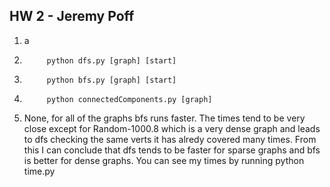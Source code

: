 ## HW 2 - Jeremy Poff ##

1.   a
2.      
            python dfs.py [graph] [start]
3.      
            python bfs.py [graph] [start]
4.      
            python connectedComponents.py [graph]
5. None, for all of the graphs bfs runs faster.  The times tend to be very close except for Random-1000.8 which is a very dense graph and leads to dfs checking the same verts it has alredy covered many times.  From this I can conclude that dfs tends to be faster for sparse graphs and bfs is better for dense graphs.   You can see my times by running
        python time.py

